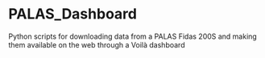 # PALAS_Dashboard
Python scripts for downloading data from a PALAS Fidas 200S and making them available on the web through a Voilà dashboard

